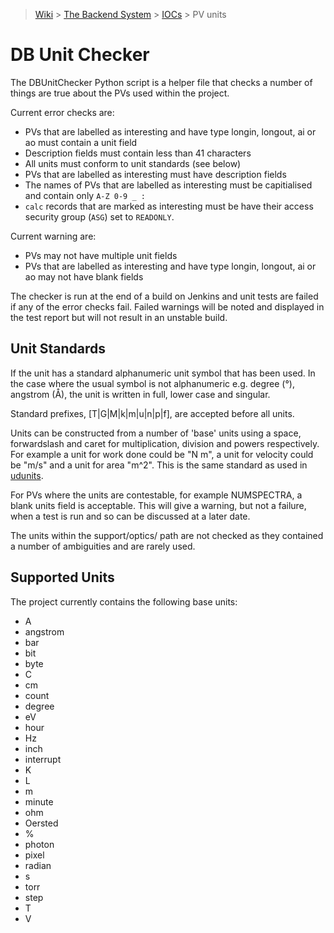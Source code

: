 > [Wiki](Home) > [The Backend System](The-Backend-System) > [IOCs](IOCs) > PV units

DB Unit Checker
===============

The DBUnitChecker Python script is a helper file that checks a number of things are true about the PVs used within the project.

Current error checks are:

- PVs that are labelled as interesting and have type longin, longout, ai or ao must contain a unit field
- Description fields must contain less than 41 characters
- All units must conform to unit standards (see below)
- PVs that are labelled as interesting must have description fields
- The names of PVs that are labelled as interesting must be capitialised and contain only `A-Z 0-9 _ :`
- `calc` records that are marked as interesting must be have their access security group (`ASG`) set to `READONLY`.

Current warning are:

- PVs may not have multiple unit fields
- PVs that are labelled as interesting and have type longin, longout, ai or ao may not have blank fields

The checker is run at the end of a build on Jenkins and unit tests are failed if any of the error checks fail. Failed warnings will be noted and displayed in the test report but will not result in an unstable build.

Unit Standards
--------------

If the unit has a standard alphanumeric unit symbol that has been used. In the case where the usual symbol is not alphanumeric e.g. degree (°), angstrom (Å), the unit is written in full, lower case and singular.

Standard prefixes, [T|G|M|k|m|u|n|p|f], are accepted before all units.

Units can be constructed from a number of 'base' units using a space, forwardslash and caret for multiplication, division and powers respectively. For example a unit for work done could be "N m", a unit for velocity could be "m/s" and a unit for area "m^2". This is the same standard as used in [udunits](http://linux.die.net/man/3/udunits).

For PVs where the units are contestable, for example NUMSPECTRA, a blank units field is acceptable. This will give a warning, but not a failure, when a test is run and so can be discussed at a later date.

The units within the support/optics/ path are not checked as they contained a number of ambiguities and are rarely used.

Supported Units
---------------

The project currently contains the following base units:

* A
* angstrom
* bar
* bit
* byte
* C
* cm
* count
* degree
* eV
* hour
* Hz
* inch
* interrupt
* K
* L
* m
* minute
* ohm
* Oersted
* %
* photon
* pixel
* radian
* s
* torr
* step
* T
* V

